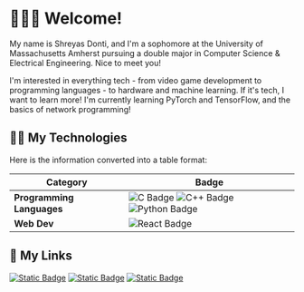 # 👋👋👋 Welcome! 
My name is Shreyas Donti, and I'm a sophomore at the University of Massachusetts Amherst pursuing a double major in Computer Science & Electrical Engineering. Nice to meet you!

I'm interested in everything tech - from video game development to programming languages - to hardware and machine learning. If it's tech, I want to learn more! I'm currently learning PyTorch and TensorFlow, and the basics of network programming!

## 🧑‍💻 My Technologies
Here is the information converted into a table format:

| Category              | Badge                                                                 |
|-----------------------|-----------------------------------------------------------------------|
| **Programming Languages** | ![C Badge](https://img.shields.io/badge/C-4276c9?style=for-the-badge&logo=c&logoColor=white) ![C++ Badge](https://img.shields.io/badge/C%2B%2B-4276c9?style=for-the-badge&logo=cplusplus)   ![Python Badge](https://img.shields.io/badge/Python-3776AB?style=for-the-badge&logo=python&logoColor=e3dd22) |
| **Web Dev**           |![React Badge](https://img.shields.io/badge/react-0088CC?style=for-the-badge&logo=react)          |


## 🔗 My Links
[![Static Badge](https://img.shields.io/badge/linkedin-blue?style=for-the-badge&logo=linkedin)](https://www.linkedin.com/in/shreyasdonti/) 
[![Static Badge](https://img.shields.io/badge/my_blog-black?style=for-the-badge&logo=github)](https://stelleron.github.io/)
[![Static Badge](https://img.shields.io/badge/my_email-white?style=for-the-badge&logo=gmail)
](mailto:shreyasdonti15@gmail.com)

